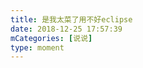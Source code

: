 ```yaml
---
title: 是我太菜了用不好eclipse
date: 2018-12-25 17:57:39
mCategories: [说说]
type: moment
---
```


<div id="pics-20181225175739"></div>

<script src="/lib/moment/pics.js"></script>
<script>
var data = [
    {"link": "2018-12-25_000000.jpeg", "type": "shuoshuo"}
];
picsRender(data, "pics-20181225175739");
</script>
